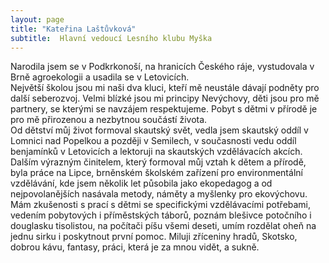 ```yaml
---
layout: page
title: "Kateřina Laštůvková"
subtitle:  Hlavní vedoucí Lesního klubu Myška
---
```


Narodila jsem se v Podkrkonoší, na hranicích Českého ráje, vystudovala v Brně agroekologii a usadila se v Letovicích.  
Největší školou jsou mi naši dva kluci, kteří mě neustále dávají podněty pro další seberozvoj. Velmi blízké jsou mi principy Nevýchovy, děti jsou pro mě partnery, se kterými se navzájem respektujeme. Pobyt s dětmi v přírodě je pro mě přirozenou a nezbytnou součástí života.   
Od dětství můj život formoval skautský svět, vedla jsem skautský oddíl v Lomnici nad Popelkou a později v Semilech, v současnosti vedu oddíl benjamínků v Letovicích a lektoruji na skautských vzdělávacích akcích.  
Dalším výrazným činitelem, který formoval můj vztah k dětem a přírodě, byla práce na Lipce, brněnském školském zařízení pro environmentální vzdělávání, kde jsem několik let působila jako ekopedagog a od nejpovolanějších nasávala  metody, náměty a myšlenky pro ekovýchovu.  
Mám zkušenosti s prací s dětmi se specifickými vzdělávacími potřebami, vedením pobytových i příměstských táborů, poznám blešivce potočního i douglasku tisolistou, na počítači píšu všemi deseti, umím rozdělat oheň na jednu sirku i poskytnout první pomoc. Miluji zříceniny hradů, Skotsko, dobrou kávu, fantasy, práci, která je za mnou vidět, a sukně.
